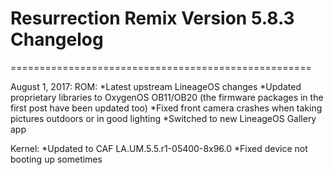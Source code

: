 # Resurrection Remix Version 5.8.3 Changelog
====================================================


August 1, 2017:
ROM:
*Latest upstream LineageOS changes
*Updated proprietary libraries to OxygenOS OB11/OB20 (the firmware packages in the first post have been updated too)
*Fixed front camera crashes when taking pictures outdoors or in good lighting
*Switched to new LineageOS Gallery app

Kernel:
*Updated to CAF LA.UM.5.5.r1-05400-8x96.0
*Fixed device not booting up sometimes
